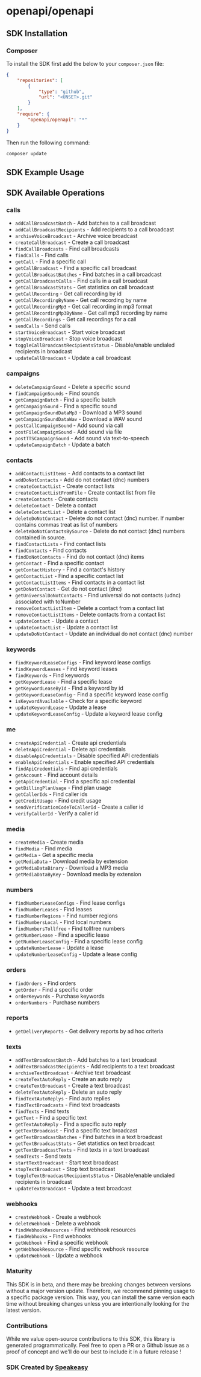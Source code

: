 # openapi/openapi

<!-- Start SDK Installation -->
## SDK Installation

### Composer

To install the SDK first add the below to your `composer.json` file:

```json
{
    "repositories": [
        {
            "type": "github",
            "url": "<UNSET>.git"
        }
    ],
    "require": {
        "openapi/openapi": "*"
    }
}
```

Then run the following command:

```bash
composer update
```
<!-- End SDK Installation -->

## SDK Example Usage
<!-- Start SDK Example Usage -->

<!-- End SDK Example Usage -->

<!-- Start SDK Available Operations -->
## SDK Available Operations


### calls

* `addCallBroadcastBatch` - Add batches to a call broadcast
* `addCallBroadcastRecipients` - Add recipients to a call broadcast
* `archiveVoiceBroadcast` - Archive voice broadcast
* `createCallBroadcast` - Create a call broadcast
* `findCallBroadcasts` - Find call broadcasts
* `findCalls` - Find calls
* `getCall` - Find a specific call
* `getCallBroadcast` - Find a specific call broadcast
* `getCallBroadcastBatches` - Find batches in a call broadcast
* `getCallBroadcastCalls` - Find calls in a call broadcast
* `getCallBroadcastStats` - Get statistics on call broadcast
* `getCallRecording` - Get call recording by id
* `getCallRecordingByName` - Get call recording by name
* `getCallRecordingMp3` - Get call recording in mp3 format
* `getCallRecordingMp3ByName` - Get call mp3 recording by name
* `getCallRecordings` - Get call recordings for a call
* `sendCalls` - Send calls
* `startVoiceBroadcast` - Start voice broadcast
* `stopVoiceBroadcast` - Stop voice broadcast
* `toggleCallBroadcastRecipientsStatus` - Disable/enable undialed recipients in broadcast
* `updateCallBroadcast` - Update a call broadcast

### campaigns

* `deleteCampaignSound` - Delete a specific sound
* `findCampaignSounds` - Find sounds
* `getCampaignBatch` - Find a specific batch
* `getCampaignSound` - Find a specific sound
* `getCampaignSoundDataMp3` - Download a MP3 sound
* `getCampaignSoundDataWav` - Download a WAV sound
* `postCallCampaignSound` - Add sound via call
* `postFileCampaignSound` - Add sound via file
* `postTTSCampaignSound` - Add sound via text-to-speech
* `updateCampaignBatch` - Update a batch

### contacts

* `addContactListItems` - Add contacts to a contact list
* `addDoNotContacts` - Add do not contact (dnc) numbers
* `createContactList` - Create contact lists
* `createContactListFromFile` - Create contact list from file
* `createContacts` - Create contacts
* `deleteContact` - Delete a contact
* `deleteContactList` - Delete a contact list
* `deleteDoNotContact` - Delete do not contact (dnc) number. If number contains commas treat as list of numbers
* `deleteDoNotContactsBySource` - Delete do not contact (dnc) numbers contained in source.
* `findContactLists` - Find contact lists
* `findContacts` - Find contacts
* `findDoNotContacts` - Find do not contact (dnc) items
* `getContact` - Find a specific contact
* `getContactHistory` - Find a contact's history
* `getContactList` - Find a specific contact list
* `getContactListItems` - Find contacts in a contact list
* `getDoNotContact` - Get do not contact (dnc)
* `getUniversalDoNotContacts` - Find universal do not contacts (udnc) associated with toNumber
* `removeContactListItem` - Delete a contact from a contact list
* `removeContactListItems` - Delete contacts from a contact list
* `updateContact` - Update a contact
* `updateContactList` - Update a contact list
* `updateDoNotContact` - Update an individual do not contact (dnc) number

### keywords

* `findKeywordLeaseConfigs` - Find keyword lease configs
* `findKeywordLeases` - Find keyword leases
* `findKeywords` - Find keywords
* `getKeywordLease` - Find a specific lease
* `getKeywordLeaseById` - Find a keyword by id
* `getKeywordLeaseConfig` - Find a specific keyword lease config
* `isKeywordAvailable` - Check for a specific keyword
* `updateKeywordLease` - Update a lease
* `updateKeywordLeaseConfig` - Update a keyword lease config

### me

* `createApiCredential` - Create api credentials
* `deleteApiCredential` - Delete api credentials
* `disableApiCredentials` - Disable specified API credentials
* `enableApiCredentials` - Enable specified API credentials
* `findApiCredentials` - Find api credentials
* `getAccount` - Find account details
* `getApiCredential` - Find a specific api credential
* `getBillingPlanUsage` - Find plan usage
* `getCallerIds` - Find caller ids
* `getCreditUsage` - Find credit usage
* `sendVerificationCodeToCallerId` - Create a caller id
* `verifyCallerId` - Verify a caller id

### media

* `createMedia` - Create media
* `findMedia` - Find media
* `getMedia` - Get a specific media
* `getMediaData` - Download media by extension
* `getMediaDataBinary` - Download a MP3 media
* `getMediaDataByKey` - Download media by extension

### numbers

* `findNumberLeaseConfigs` - Find lease configs
* `findNumberLeases` - Find leases
* `findNumberRegions` - Find number regions
* `findNumbersLocal` - Find local numbers
* `findNumbersTollfree` - Find tollfree numbers
* `getNumberLease` - Find a specific lease
* `getNumberLeaseConfig` - Find a specific lease config
* `updateNumberLease` - Update a lease
* `updateNumberLeaseConfig` - Update a lease config

### orders

* `findOrders` - Find orders
* `getOrder` - Find a specific order
* `orderKeywords` - Purchase keywords
* `orderNumbers` - Purchase numbers

### reports

* `getDeliveryReports` - Get delivery reports by ad hoc criteria

### texts

* `addTextBroadcastBatch` - Add batches to a text broadcast
* `addTextBroadcastRecipients` - Add recipients to a text broadcast
* `archiveTextBroadcast` - Archive text broadcast
* `createTextAutoReply` - Create an auto reply
* `createTextBroadcast` - Create a text broadcast
* `deleteTextAutoReply` - Delete an auto reply
* `findTextAutoReplys` - Find auto replies
* `findTextBroadcasts` - Find text broadcasts
* `findTexts` - Find texts
* `getText` - Find a specific text
* `getTextAutoReply` - Find a specific auto reply
* `getTextBroadcast` - Find a specific text broadcast
* `getTextBroadcastBatches` - Find batches in a text broadcast
* `getTextBroadcastStats` - Get statistics on text broadcast
* `getTextBroadcastTexts` - Find texts in a text broadcast
* `sendTexts` - Send texts
* `startTextBroadcast` - Start text broadcast
* `stopTextBroadcast` - Stop text broadcast
* `toggleTextBroadcastRecipientsStatus` - Disable/enable undialed recipients in broadcast
* `updateTextBroadcast` - Update a text broadcast

### webhooks

* `createWebhook` - Create a webhook
* `deleteWebhook` - Delete a webhook
* `findWebhookResources` - Find webhook resources
* `findWebhooks` - Find webhooks
* `getWebhook` - Find a specific webhook
* `getWebhookResource` - Find specific webhook resource
* `updateWebhook` - Update a webhook
<!-- End SDK Available Operations -->

### Maturity

This SDK is in beta, and there may be breaking changes between versions without a major version update. Therefore, we recommend pinning usage
to a specific package version. This way, you can install the same version each time without breaking changes unless you are intentionally
looking for the latest version.

### Contributions

While we value open-source contributions to this SDK, this library is generated programmatically.
Feel free to open a PR or a Github issue as a proof of concept and we'll do our best to include it in a future release !

### SDK Created by [Speakeasy](https://docs.speakeasyapi.dev/docs/using-speakeasy/client-sdks)
